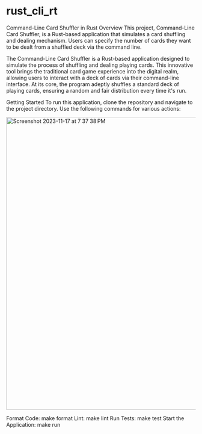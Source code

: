 # rust_cli_rt

Command-Line Card Shuffler in Rust
Overview
This project, Command-Line Card Shuffler, is a Rust-based application that simulates a card shuffling and dealing mechanism. Users can specify the number of cards they want to be dealt from a shuffled deck via the command line.

The Command-Line Card Shuffler is a Rust-based application designed to simulate the process of shuffling and dealing playing cards. This innovative tool brings the traditional card game experience into the digital realm, allowing users to interact with a deck of cards via their command-line interface. At its core, the program adeptly shuffles a standard deck of playing cards, ensuring a random and fair distribution every time it's run. 

Getting Started
To run this application, clone the repository and navigate to the project directory. Use the following commands for various actions:

<img width="778" alt="Screenshot 2023-11-17 at 7 37 38 PM" src="https://github.com/nogibjj/rust_cli_rt/assets/143838819/bf5ccb3e-41fd-4b97-8f16-95457699c05b">

Format Code: make format
Lint: make lint
Run Tests: make test
Start the Application: make run
